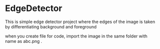 # EdgeDetector
This is simple edge detector project where the edges of the image is taken by differentiating background and foreground

when you create file for code, import the image in the same folder with name as abc.png .

